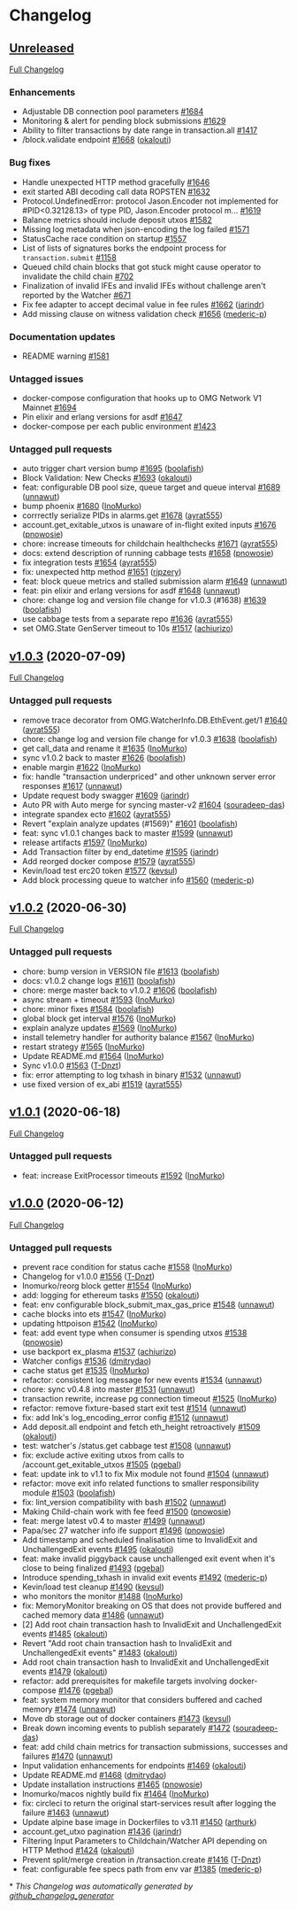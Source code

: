 # Changelog

## [Unreleased](https://github.com/omgnetwork/elixir-omg/tree/HEAD)

[Full Changelog](https://github.com/omgnetwork/elixir-omg/compare/v1.0.3...HEAD)

### Enhancements

- Adjustable DB connection pool parameters [\#1684](https://github.com/omgnetwork/elixir-omg/issues/1684)
- Monitoring & alert for pending block submissions [\#1629](https://github.com/omgnetwork/elixir-omg/issues/1629)
- Ability to filter transactions by date range in transaction.all [\#1417](https://github.com/omgnetwork/elixir-omg/issues/1417)
-  /block.validate endpoint [\#1668](https://github.com/omgnetwork/elixir-omg/pull/1668) ([okalouti](https://github.com/okalouti))

### Bug fixes

- Handle unexpected HTTP method gracefully [\#1646](https://github.com/omgnetwork/elixir-omg/issues/1646)
- exit started ABI decoding call data ROPSTEN [\#1632](https://github.com/omgnetwork/elixir-omg/issues/1632)
- Protocol.UndefinedError: protocol Jason.Encoder not implemented for \#PID\<0.32128.13\> of type PID, Jason.Encoder protocol m... [\#1619](https://github.com/omgnetwork/elixir-omg/issues/1619)
- Balance metrics should include deposit utxos [\#1582](https://github.com/omgnetwork/elixir-omg/issues/1582)
- Missing log metadata when json-encoding the log failed [\#1571](https://github.com/omgnetwork/elixir-omg/issues/1571)
- StatusCache race condition on startup [\#1557](https://github.com/omgnetwork/elixir-omg/issues/1557)
- List of lists of signatures borks the endpoint process for `transaction.submit` [\#1158](https://github.com/omgnetwork/elixir-omg/issues/1158)
- Queued child chain blocks that got stuck might cause operator to invalidate the child chain [\#702](https://github.com/omgnetwork/elixir-omg/issues/702)
- Finalization of invalid IFEs and invalid IFEs without challenge aren't reported by the Watcher [\#671](https://github.com/omgnetwork/elixir-omg/issues/671)
- Fix fee adapter to accept decimal value in fee rules [\#1662](https://github.com/omgnetwork/elixir-omg/pull/1662) ([jarindr](https://github.com/jarindr))
- Add missing clause on witness validation check [\#1656](https://github.com/omgnetwork/elixir-omg/pull/1656) ([mederic-p](https://github.com/mederic-p))

### Documentation updates

- README warning [\#1581](https://github.com/omgnetwork/elixir-omg/issues/1581)

### Untagged issues

- docker-compose configuration that hooks up to OMG Network V1 Mainnet [\#1694](https://github.com/omgnetwork/elixir-omg/issues/1694)
- Pin elixir and erlang versions for asdf [\#1647](https://github.com/omgnetwork/elixir-omg/issues/1647)
- docker-compose per each public environment [\#1423](https://github.com/omgnetwork/elixir-omg/issues/1423)

### Untagged pull requests

- auto trigger chart version bump [\#1695](https://github.com/omgnetwork/elixir-omg/pull/1695) ([boolafish](https://github.com/boolafish))
- Block Validation: New Checks [\#1693](https://github.com/omgnetwork/elixir-omg/pull/1693) ([okalouti](https://github.com/okalouti))
- feat: configurable DB pool size, queue target and queue interval [\#1689](https://github.com/omgnetwork/elixir-omg/pull/1689) ([unnawut](https://github.com/unnawut))
- bump phoenix [\#1680](https://github.com/omgnetwork/elixir-omg/pull/1680) ([InoMurko](https://github.com/InoMurko))
- corrrectly serialize PIDs in alarms.get [\#1678](https://github.com/omgnetwork/elixir-omg/pull/1678) ([ayrat555](https://github.com/ayrat555))
- account.get\_exitable\_utxos is unaware of in-flight exited inputs [\#1676](https://github.com/omgnetwork/elixir-omg/pull/1676) ([pnowosie](https://github.com/pnowosie))
- chore: increase timeouts for childchain healthchecks [\#1671](https://github.com/omgnetwork/elixir-omg/pull/1671) ([ayrat555](https://github.com/ayrat555))
- docs: extend description of running cabbage tests [\#1658](https://github.com/omgnetwork/elixir-omg/pull/1658) ([pnowosie](https://github.com/pnowosie))
- fix integration tests [\#1654](https://github.com/omgnetwork/elixir-omg/pull/1654) ([ayrat555](https://github.com/ayrat555))
- fix: unexpected http method [\#1651](https://github.com/omgnetwork/elixir-omg/pull/1651) ([ripzery](https://github.com/ripzery))
- feat: block queue metrics and stalled submission alarm [\#1649](https://github.com/omgnetwork/elixir-omg/pull/1649) ([unnawut](https://github.com/unnawut))
- feat: pin elixir and erlang versions for asdf [\#1648](https://github.com/omgnetwork/elixir-omg/pull/1648) ([unnawut](https://github.com/unnawut))
- chore: change log and version file change for v1.0.3 \(\#1638\) [\#1639](https://github.com/omgnetwork/elixir-omg/pull/1639) ([boolafish](https://github.com/boolafish))
- use cabbage tests from a separate repo [\#1636](https://github.com/omgnetwork/elixir-omg/pull/1636) ([ayrat555](https://github.com/ayrat555))
- set OMG.State GenServer timeout to 10s [\#1517](https://github.com/omgnetwork/elixir-omg/pull/1517) ([achiurizo](https://github.com/achiurizo))

## [v1.0.3](https://github.com/omgnetwork/elixir-omg/tree/v1.0.3) (2020-07-09)

[Full Changelog](https://github.com/omgnetwork/elixir-omg/compare/v1.0.3-pre.2...v1.0.3)

### Untagged pull requests

- remove trace decorator from OMG.WatcherInfo.DB.EthEvent.get/1 [\#1640](https://github.com/omgnetwork/elixir-omg/pull/1640) ([ayrat555](https://github.com/ayrat555))
- chore: change log and version file change for v1.0.3 [\#1638](https://github.com/omgnetwork/elixir-omg/pull/1638) ([boolafish](https://github.com/boolafish))
- get call\_data and rename it [\#1635](https://github.com/omgnetwork/elixir-omg/pull/1635) ([InoMurko](https://github.com/InoMurko))
- sync v1.0.2 back to master [\#1626](https://github.com/omgnetwork/elixir-omg/pull/1626) ([boolafish](https://github.com/boolafish))
- enable margin [\#1622](https://github.com/omgnetwork/elixir-omg/pull/1622) ([InoMurko](https://github.com/InoMurko))
- fix: handle "transaction underpriced" and other unknown server error responses [\#1617](https://github.com/omgnetwork/elixir-omg/pull/1617) ([unnawut](https://github.com/unnawut))
- Update request body swagger [\#1609](https://github.com/omgnetwork/elixir-omg/pull/1609) ([jarindr](https://github.com/jarindr))
- Auto PR with Auto merge for syncing master-v2 [\#1604](https://github.com/omgnetwork/elixir-omg/pull/1604) ([souradeep-das](https://github.com/souradeep-das))
- integrate spandex ecto [\#1602](https://github.com/omgnetwork/elixir-omg/pull/1602) ([ayrat555](https://github.com/ayrat555))
- Revert "explain analyze updates \(\#1569\)" [\#1601](https://github.com/omgnetwork/elixir-omg/pull/1601) ([boolafish](https://github.com/boolafish))
- feat: sync v1.0.1 changes back to master [\#1599](https://github.com/omgnetwork/elixir-omg/pull/1599) ([unnawut](https://github.com/unnawut))
- release artifacts [\#1597](https://github.com/omgnetwork/elixir-omg/pull/1597) ([InoMurko](https://github.com/InoMurko))
- Add Transaction filter by end\_datetime [\#1595](https://github.com/omgnetwork/elixir-omg/pull/1595) ([jarindr](https://github.com/jarindr))
- Add reorged docker compose [\#1579](https://github.com/omgnetwork/elixir-omg/pull/1579) ([ayrat555](https://github.com/ayrat555))
- Kevin/load test erc20 token [\#1577](https://github.com/omgnetwork/elixir-omg/pull/1577) ([kevsul](https://github.com/kevsul))
- Add block processing queue to watcher info [\#1560](https://github.com/omgnetwork/elixir-omg/pull/1560) ([mederic-p](https://github.com/mederic-p))

## [v1.0.2](https://github.com/omgnetwork/elixir-omg/tree/v1.0.2) (2020-06-30)

[Full Changelog](https://github.com/omgnetwork/elixir-omg/compare/v1.0.2-pre.0...v1.0.2)

### Untagged pull requests

- chore: bump version in VERSION file [\#1613](https://github.com/omgnetwork/elixir-omg/pull/1613) ([boolafish](https://github.com/boolafish))
- docs: v1.0.2 change logs [\#1611](https://github.com/omgnetwork/elixir-omg/pull/1611) ([boolafish](https://github.com/boolafish))
- chore: merge master back to v1.0.2 [\#1606](https://github.com/omgnetwork/elixir-omg/pull/1606) ([boolafish](https://github.com/boolafish))
- async stream + timeout [\#1593](https://github.com/omgnetwork/elixir-omg/pull/1593) ([InoMurko](https://github.com/InoMurko))
- chore: minor fixes [\#1584](https://github.com/omgnetwork/elixir-omg/pull/1584) ([boolafish](https://github.com/boolafish))
- global block get interval [\#1576](https://github.com/omgnetwork/elixir-omg/pull/1576) ([InoMurko](https://github.com/InoMurko))
- explain analyze updates [\#1569](https://github.com/omgnetwork/elixir-omg/pull/1569) ([InoMurko](https://github.com/InoMurko))
- install telemetry handler for authority balance [\#1567](https://github.com/omgnetwork/elixir-omg/pull/1567) ([InoMurko](https://github.com/InoMurko))
- restart strategy [\#1565](https://github.com/omgnetwork/elixir-omg/pull/1565) ([InoMurko](https://github.com/InoMurko))
- Update README.md [\#1564](https://github.com/omgnetwork/elixir-omg/pull/1564) ([InoMurko](https://github.com/InoMurko))
- Sync v1.0.0 [\#1563](https://github.com/omgnetwork/elixir-omg/pull/1563) ([T-Dnzt](https://github.com/T-Dnzt))
- fix: error attempting to log txhash in binary [\#1532](https://github.com/omgnetwork/elixir-omg/pull/1532) ([unnawut](https://github.com/unnawut))
- use fixed version of ex\_abi [\#1519](https://github.com/omgnetwork/elixir-omg/pull/1519) ([ayrat555](https://github.com/ayrat555))

## [v1.0.1](https://github.com/omgnetwork/elixir-omg/tree/v1.0.1) (2020-06-18)

[Full Changelog](https://github.com/omgnetwork/elixir-omg/compare/v1.0.1-pre.0...v1.0.1)

### Untagged pull requests

- feat: increase ExitProcessor timeouts [\#1592](https://github.com/omgnetwork/elixir-omg/pull/1592) ([InoMurko](https://github.com/InoMurko))

## [v1.0.0](https://github.com/omgnetwork/elixir-omg/tree/v1.0.0) (2020-06-12)

[Full Changelog](https://github.com/omgnetwork/elixir-omg/compare/v1.0.0-pre.2...v1.0.0)

### Untagged pull requests

- prevent race condition for status cache [\#1558](https://github.com/omgnetwork/elixir-omg/pull/1558) ([InoMurko](https://github.com/InoMurko))
- Changelog for v1.0.0 [\#1556](https://github.com/omgnetwork/elixir-omg/pull/1556) ([T-Dnzt](https://github.com/T-Dnzt))
- Inomurko/reorg block getter [\#1554](https://github.com/omgnetwork/elixir-omg/pull/1554) ([InoMurko](https://github.com/InoMurko))
- add: logging for ethereum tasks [\#1550](https://github.com/omgnetwork/elixir-omg/pull/1550) ([okalouti](https://github.com/okalouti))
- feat: env configurable block\_submit\_max\_gas\_price [\#1548](https://github.com/omgnetwork/elixir-omg/pull/1548) ([unnawut](https://github.com/unnawut))
- cache blocks into ets [\#1547](https://github.com/omgnetwork/elixir-omg/pull/1547) ([InoMurko](https://github.com/InoMurko))
- updating httpoison [\#1542](https://github.com/omgnetwork/elixir-omg/pull/1542) ([InoMurko](https://github.com/InoMurko))
- feat: add event type when consumer is spending utxos [\#1538](https://github.com/omgnetwork/elixir-omg/pull/1538) ([pnowosie](https://github.com/pnowosie))
- use backport ex\_plasma [\#1537](https://github.com/omgnetwork/elixir-omg/pull/1537) ([achiurizo](https://github.com/achiurizo))
- Watcher configs [\#1536](https://github.com/omgnetwork/elixir-omg/pull/1536) ([dmitrydao](https://github.com/dmitrydao))
- cache status get [\#1535](https://github.com/omgnetwork/elixir-omg/pull/1535) ([InoMurko](https://github.com/InoMurko))
- refactor: consistent log message for new events [\#1534](https://github.com/omgnetwork/elixir-omg/pull/1534) ([unnawut](https://github.com/unnawut))
- chore: sync v0.4.8 into master [\#1531](https://github.com/omgnetwork/elixir-omg/pull/1531) ([unnawut](https://github.com/unnawut))
- transaction rewrite, increase pg connection timeout [\#1525](https://github.com/omgnetwork/elixir-omg/pull/1525) ([InoMurko](https://github.com/InoMurko))
- refactor: remove fixture-based start exit test [\#1514](https://github.com/omgnetwork/elixir-omg/pull/1514) ([unnawut](https://github.com/unnawut))
- fix: add Ink's log\_encoding\_error config [\#1512](https://github.com/omgnetwork/elixir-omg/pull/1512) ([unnawut](https://github.com/unnawut))
- Add deposit.all endpoint and fetch eth\_height retroactively [\#1509](https://github.com/omgnetwork/elixir-omg/pull/1509) ([okalouti](https://github.com/okalouti))
- test: watcher's /status.get cabbage test [\#1508](https://github.com/omgnetwork/elixir-omg/pull/1508) ([unnawut](https://github.com/unnawut))
- fix: exclude active exiting utxos from calls to /account.get\_exitable\_utxos [\#1505](https://github.com/omgnetwork/elixir-omg/pull/1505) ([pgebal](https://github.com/pgebal))
- feat: update ink to v1.1 to fix Mix module not found [\#1504](https://github.com/omgnetwork/elixir-omg/pull/1504) ([unnawut](https://github.com/unnawut))
- refactor: move exit info related functions to smaller responsibility module [\#1503](https://github.com/omgnetwork/elixir-omg/pull/1503) ([boolafish](https://github.com/boolafish))
- fix: lint\_version compatibility with bash [\#1502](https://github.com/omgnetwork/elixir-omg/pull/1502) ([unnawut](https://github.com/unnawut))
- Making Child-chain work with fee feed [\#1500](https://github.com/omgnetwork/elixir-omg/pull/1500) ([pnowosie](https://github.com/pnowosie))
- feat: merge latest v0.4 to master [\#1499](https://github.com/omgnetwork/elixir-omg/pull/1499) ([unnawut](https://github.com/unnawut))
- Papa/sec 27 watcher info ife support [\#1496](https://github.com/omgnetwork/elixir-omg/pull/1496) ([pnowosie](https://github.com/pnowosie))
- Add timestamp and scheduled finalisation time to InvalidExit and UnchallengedExit events [\#1495](https://github.com/omgnetwork/elixir-omg/pull/1495) ([okalouti](https://github.com/okalouti))
- feat: make invalid piggyback cause unchallenged exit event when it's close to being finalized [\#1493](https://github.com/omgnetwork/elixir-omg/pull/1493) ([pgebal](https://github.com/pgebal))
- Introduce spending\_txhash in invalid exit events [\#1492](https://github.com/omgnetwork/elixir-omg/pull/1492) ([mederic-p](https://github.com/mederic-p))
- Kevin/load test cleanup [\#1490](https://github.com/omgnetwork/elixir-omg/pull/1490) ([kevsul](https://github.com/kevsul))
- who monitors the monitor [\#1488](https://github.com/omgnetwork/elixir-omg/pull/1488) ([InoMurko](https://github.com/InoMurko))
- fix: MemoryMonitor breaking on OS that does not provide buffered and cached memory data [\#1486](https://github.com/omgnetwork/elixir-omg/pull/1486) ([unnawut](https://github.com/unnawut))
- \[2\] Add root chain transaction hash to InvalidExit and UnchallengedExit events [\#1485](https://github.com/omgnetwork/elixir-omg/pull/1485) ([okalouti](https://github.com/okalouti))
- Revert "Add root chain transaction hash to InvalidExit and UnchallengedExit events" [\#1483](https://github.com/omgnetwork/elixir-omg/pull/1483) ([okalouti](https://github.com/okalouti))
- Add root chain transaction hash to InvalidExit and UnchallengedExit events [\#1479](https://github.com/omgnetwork/elixir-omg/pull/1479) ([okalouti](https://github.com/okalouti))
- refactor: add prerequisites for makefile targets involving docker-compose [\#1476](https://github.com/omgnetwork/elixir-omg/pull/1476) ([pgebal](https://github.com/pgebal))
- feat: system memory monitor that considers buffered and cached memory [\#1474](https://github.com/omgnetwork/elixir-omg/pull/1474) ([unnawut](https://github.com/unnawut))
- Move db storage out of docker containers [\#1473](https://github.com/omgnetwork/elixir-omg/pull/1473) ([kevsul](https://github.com/kevsul))
- Break down incoming events to publish separately [\#1472](https://github.com/omgnetwork/elixir-omg/pull/1472) ([souradeep-das](https://github.com/souradeep-das))
- feat: add child chain metrics for transaction submissions, successes and failures [\#1470](https://github.com/omgnetwork/elixir-omg/pull/1470) ([unnawut](https://github.com/unnawut))
- Input validation enhancements for endpoints [\#1469](https://github.com/omgnetwork/elixir-omg/pull/1469) ([okalouti](https://github.com/okalouti))
- Update README.md [\#1468](https://github.com/omgnetwork/elixir-omg/pull/1468) ([dmitrydao](https://github.com/dmitrydao))
- Update installation instructions [\#1465](https://github.com/omgnetwork/elixir-omg/pull/1465) ([pnowosie](https://github.com/pnowosie))
- Inomurko/macos nightly build fix [\#1464](https://github.com/omgnetwork/elixir-omg/pull/1464) ([InoMurko](https://github.com/InoMurko))
- fix: circleci to return the original start-services result after logging the failure [\#1463](https://github.com/omgnetwork/elixir-omg/pull/1463) ([unnawut](https://github.com/unnawut))
- Update alpine base image in Dockerfiles to v3.11 [\#1450](https://github.com/omgnetwork/elixir-omg/pull/1450) ([arthurk](https://github.com/arthurk))
- account.get\_utxo pagination [\#1436](https://github.com/omgnetwork/elixir-omg/pull/1436) ([jarindr](https://github.com/jarindr))
- Filtering Input Parameters to Childchain/Watcher API depending on HTTP Method [\#1424](https://github.com/omgnetwork/elixir-omg/pull/1424) ([okalouti](https://github.com/okalouti))
- Prevent split/merge creation in /transaction.create [\#1416](https://github.com/omgnetwork/elixir-omg/pull/1416) ([T-Dnzt](https://github.com/T-Dnzt))
- feat: configurable fee specs path from env var [\#1385](https://github.com/omgnetwork/elixir-omg/pull/1385) ([mederic-p](https://github.com/mederic-p))



\* *This Changelog was automatically generated by [github_changelog_generator](https://github.com/github-changelog-generator/github-changelog-generator)*
